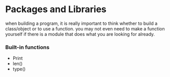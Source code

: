 # Packages and Libraries 


when building a program, it is really important to think whether to build a class/object or to use a function. you may not even need to make a function yourself if there is a module that does what you are looking for already. 

### Built-in functions 

- Print
- len()
- type()
